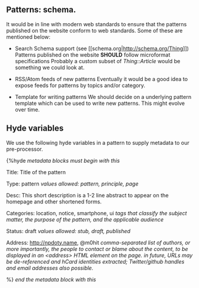 ## Patterns: schema.

It would be in line with modern web standards to ensure that the
patterns published on the website conform to web standards. Some of
these are mentioned below:

 * Search Schema support (see [[schema.org|http://schema.org/Thing]])
 Patterns published on the website **SHOULD** follow microformat
specifications 
 Probably a custom subset of *Thing::Article* would be something we
could look at. 

 * RSS/Atom feeds of new patterns
 Eventually it would be a good idea to expose feeds for patterns by
topics and/or category. 

 * Template for writing patterns
 We should decide on a underlying pattern template which can be used to
write new patterns. This might evolve over time.

## Hyde variables

We use the following hyde variables in a pattern to supply metadata to our pre-processor.

{%hyde _metadata blocks must begin with this_

Title: Title of the pattern

Type: pattern _values allowed: pattern, principle, page_

Desc: This short description is a 1-2 line abstract to appear on the homepage and other shortened forms.

Categories: location, notice, smartphone, ui _tags that classify the subject matter, the purpose of the pattern, and the applicable audience_

Status: draft _values allowed: stub, draft, published_ 

Address: http://npdoty.name, @m0hit _comma-separated list of authors, or more importantly, the people to contact or blame about the content, to be displayed in an &lt;address&gt; HTML element on the page. in future, URLs may be de-referenced and hCard identities extracted; Twitter/github handles and email addresses also possible._

%} _end the metadata block with this_